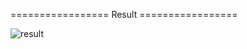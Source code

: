 =================  Result  =================

![result](https://github.com/user-attachments/assets/9b448612-4faa-4ad2-a6d2-c2ca4830be24)
